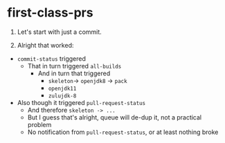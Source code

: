 # first-class-prs

1. Let's start with just a commit.

2. Alright that worked:

* `commit-status` triggered
  * That in turn triggered `all-builds`
    * And in turn that triggered
      * `skeleton`-> `openjdk8` -> `pack`
      * `openjdk11`
      * `zulujdk-8`
* Also though it triggered `pull-request-status`
  * And therefore `skeleton -> ...`
  * But I guess that's alright, queue will de-dup it, not a practical problem
  * No notification from `pull-request-status`, or at least nothing broke
